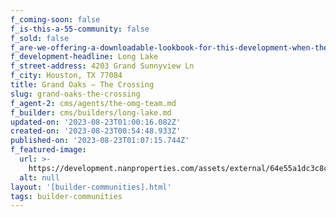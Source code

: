 ```yaml
---
f_coming-soon: false
f_is-this-a-55-community: false
f_sold: false
f_are-we-offering-a-downloadable-lookbook-for-this-development-when-they-submit-their-contact-info: false
f_development-headline: Long Lake
f_street-address: 4203 Grand Sunnyview Ln
f_city: Houston, TX 77084
title: Grand Oaks – The Crossing
slug: grand-oaks-the-crossing
f_agent-2: cms/agents/the-omg-team.md
f_builder: cms/builders/long-lake.md
updated-on: '2023-08-23T01:00:16.082Z'
created-on: '2023-08-23T00:54:48.933Z'
published-on: '2023-08-23T01:07:15.744Z'
f_featured-image:
  url: >-
    https://development.nanproperties.com/assets/external/64e55a1dc3c8c335efc2a0e6_new-homes-community-grand-oaks-crossing.webp
  alt: null
layout: '[builder-communities].html'
tags: builder-communities
---
```



